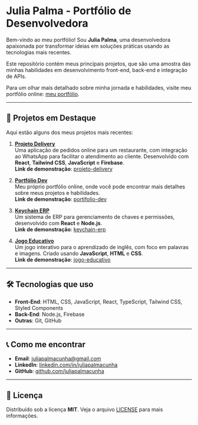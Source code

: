 # Julia Palma - Portfólio de Desenvolvedora

Bem-vindo ao meu portfólio! Sou **Julia Palma**, uma desenvolvedora apaixonada por transformar ideias em soluções práticas usando as tecnologias mais recentes.

Este repositório contém meus principais projetos, que são uma amostra das minhas habilidades em desenvolvimento front-end, back-end e integração de APIs.

Para um olhar mais detalhado sobre minha jornada e habilidades, visite meu portfólio online: [meu portfólio](https://portifolio-dev-green.vercel.app/).

---

## 🚀 Projetos em Destaque

Aqui estão alguns dos meus projetos mais recentes:

1. **[Projeto Delivery](https://github.com/juliapalmacunha/Projeto-delivery)**  
   Uma aplicação de pedidos online para um restaurante, com integração ao WhatsApp para facilitar o atendimento ao cliente. Desenvolvido com **React**, **Tailwind CSS**, **JavaScript** e **Firebase**.  
   **Link de demonstração**: [projeto-delivery](https://projeto-delivery-pi.vercel.app)

2. **[Portfólio Dev](https://github.com/juliapalmacunha/Portifolio-dev)**  
   Meu próprio portfólio online, onde você pode encontrar mais detalhes sobre meus projetos e habilidades.  
   **Link de demonstração**: [portifolio-dev](https://portifolio-dev-green.vercel.app)

3. **[Keychain ERP](https://github.com/juliapalmacunha/Keychain-ERP)**  
   Um sistema de ERP para gerenciamento de chaves e permissões, desenvolvido com **React** e **Node.js**.  
   **Link de demonstração**: [keychain-erp](https://keychain-erp.vercel.app)

4. **[Jogo Educativo](https://github.com/juliapalmacunha/jogo-educativo)**  
   Um jogo interativo para o aprendizado de inglês, com foco em palavras e imagens. Criado usando **JavaScript**, **HTML** e **CSS**.  
   **Link de demonstração**: [jogo-educativo](https://jogo-educativo-sigma.vercel.app)

---

## 🛠️ Tecnologias que uso

- **Front-End**: HTML, CSS, JavaScript, React, TypeScript, Tailwind CSS, Styled Components
- **Back-End**: Node.js, Firebase
- **Outras**: Git, GitHub

---

## 📞 Como me encontrar

- **Email**: [juliapalmacunha@gmail.com](juliapalmacunha@gmail.com)
- **LinkedIn**: [linkedin.com/in/juliapalmacunha](https://www.linkedin.com/in/julia-palma-cunha/)
- **GitHub**: [github.com/juliapalmacunha](https://github.com/juliapalmacunha)

---

## 📜 Licença

Distribuído sob a licença **MIT**. Veja o arquivo [LICENSE](LICENSE) para mais informações.
